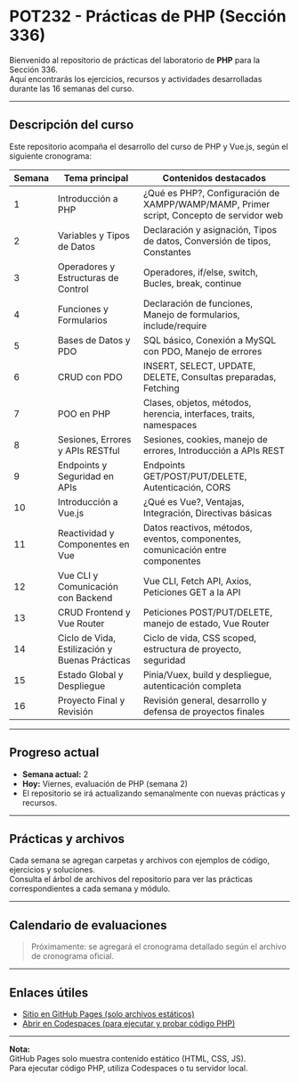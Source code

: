 # POT232 - Prácticas de PHP (Sección 336)

Bienvenido al repositorio de prácticas del laboratorio de **PHP** para la Sección 336.  
Aquí encontrarás los ejercicios, recursos y actividades desarrolladas durante las 16 semanas del curso.

---

## Descripción del curso

Este repositorio acompaña el desarrollo del curso de PHP y Vue.js, según el siguiente cronograma:

| Semana | Tema principal                                        | Contenidos destacados                                                                           |
|--------|-------------------------------------------------------|-------------------------------------------------------------------------------------------------|
| 1      | Introducción a PHP                                    | ¿Qué es PHP?, Configuración de XAMPP/WAMP/MAMP, Primer script, Concepto de servidor web         |
| 2      | Variables y Tipos de Datos                            | Declaración y asignación, Tipos de datos, Conversión de tipos, Constantes                       |
| 3      | Operadores y Estructuras de Control                   | Operadores, if/else, switch, Bucles, break, continue                                            |
| 4      | Funciones y Formularios                               | Declaración de funciones, Manejo de formularios, include/require                                |
| 5      | Bases de Datos y PDO                                  | SQL básico, Conexión a MySQL con PDO, Manejo de errores                                         |
| 6      | CRUD con PDO                                          | INSERT, SELECT, UPDATE, DELETE, Consultas preparadas, Fetching                                  |
| 7      | POO en PHP                                            | Clases, objetos, métodos, herencia, interfaces, traits, namespaces                              |
| 8      | Sesiones, Errores y APIs RESTful                      | Sesiones, cookies, manejo de errores, Introducción a APIs REST                                  |
| 9      | Endpoints y Seguridad en APIs                         | Endpoints GET/POST/PUT/DELETE, Autenticación, CORS                                              |
| 10     | Introducción a Vue.js                                 | ¿Qué es Vue?, Ventajas, Integración, Directivas básicas                                         |
| 11     | Reactividad y Componentes en Vue                      | Datos reactivos, métodos, eventos, componentes, comunicación entre componentes                  |
| 12     | Vue CLI y Comunicación con Backend                    | Vue CLI, Fetch API, Axios, Peticiones GET a la API                                              |
| 13     | CRUD Frontend y Vue Router                            | Peticiones POST/PUT/DELETE, manejo de estado, Vue Router                                        |
| 14     | Ciclo de Vida, Estilización y Buenas Prácticas        | Ciclo de vida, CSS scoped, estructura de proyecto, seguridad                                    |
| 15     | Estado Global y Despliegue                            | Pinia/Vuex, build y despliegue, autenticación completa                                          |
| 16     | Proyecto Final y Revisión                             | Revisión general, desarrollo y defensa de proyectos finales                                     |

---

## Progreso actual

- **Semana actual:** 2
- **Hoy:** Viernes, evaluación de PHP (semana 2)
- El repositorio se irá actualizando semanalmente con nuevas prácticas y recursos.

---

## Prácticas y archivos

Cada semana se agregan carpetas y archivos con ejemplos de código, ejercicios y soluciones.  
Consulta el árbol de archivos del repositorio para ver las prácticas correspondientes a cada semana y módulo.

---

## Calendario de evaluaciones

> Próximamente: se agregará el cronograma detallado según el archivo de cronograma oficial.

---

## Enlaces útiles

- [Sitio en GitHub Pages (solo archivos estáticos)](https://danielvgz.github.io/POT232_LAB-M_PRACTICAS_PHP/)
- [Abrir en Codespaces (para ejecutar y probar código PHP)](https://github.com/codespaces/new?repo=danielvgz/POT232_LAB-M_PRACTICAS_PHP)

---

**Nota:**  
GitHub Pages solo muestra contenido estático (HTML, CSS, JS).  
Para ejecutar código PHP, utiliza Codespaces o tu servidor local.